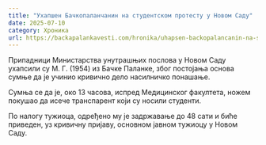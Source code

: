 ```yaml
---
title: "Ухапшен Бачкопаланчанин на студентском протесту у Новом Саду"
date: 2025-07-10
category: Хроника
url: https://backapalankavesti.com/hronika/uhapsen-backopalancanin-na-studentskom-protestu-u-novom-sadu/
---
```


Припадници Министарства унутрашњих послова у Новом Саду ухапсили су М. Г. (1954) из Бачке Паланке, због постојања основа сумње да је учинио кривично дело насилничко понашање.

Сумња се да је, око 13 часова, испред Медицинског факултета, ножем покушао да исече транспарент који су носили студенти.

По налогу тужиоца, одређено му је задржавање до 48 сати и биће приведен, уз кривичну пријаву, основном јавном тужиоцу у Новом Саду.
